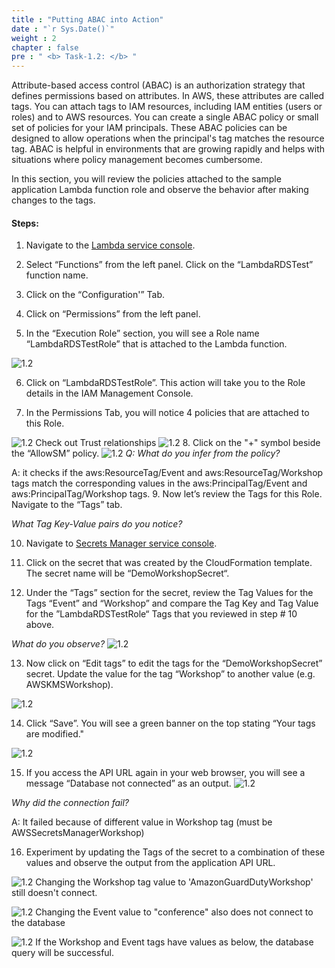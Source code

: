 ```yaml
---
title : "Putting ABAC into Action"
date : "`r Sys.Date()`"
weight : 2
chapter : false
pre : " <b> Task-1.2: </b> "
---
```

Attribute-based access control (ABAC) is an authorization strategy that defines permissions based on attributes. In AWS, these attributes are called tags. You can attach tags to IAM resources, including IAM entities (users or roles) and to AWS resources. You can create a single ABAC policy or small set of policies for your IAM principals. These ABAC policies can be designed to allow operations when the principal's tag matches the resource tag. ABAC is helpful in environments that are growing rapidly and helps with situations where policy management becomes cumbersome.

In this section, you will review the policies attached to the sample application Lambda function role and observe the behavior after making changes to the tags.

#### Steps:
1. Navigate to the [Lambda service console](https://console.aws.amazon.com/lambda).



2. Select “Functions” from the left panel. Click on the “LambdaRDSTest” function name.




3. Click on the “Configuration'” Tab.




4. Click on “Permissions” from the left panel.



5. In the “Execution Role” section, you will see a Role name “LambdaRDSTestRole” that is attached to the Lambda function.

![1.2](/images/m1/1.2/s5.png)

6. Click on “LambdaRDSTestRole”. This action will take you to the Role details in the IAM Management Console.




7. In the Permissions Tab, you will notice 4 policies that are attached to this Role.

![1.2](/images/m1/1.2/s7.png)
Check out Trust relationships
![1.2](/images/m1/1.2/s7b.png)
8. Click on the "+" symbol beside the “AllowSM” policy.
![1.2](/images/m1/1.2/s8.png)
*Q: What do you infer from the policy?*


A: it checks if the aws:ResourceTag/Event and aws:ResourceTag/Workshop tags match the corresponding values in the aws:PrincipalTag/Event and aws:PrincipalTag/Workshop tags.
9. Now let’s review the Tags for this Role. Navigate to the “Tags” tab.

*What Tag Key-Value pairs do you notice?*



10. Navigate to [Secrets Manager service console](https://console.aws.amazon.com/secretsmanager).



11. Click on the secret that was created by the CloudFormation template. The secret name will be “DemoWorkshopSecret“.


12. Under the “Tags” section for the secret, review the Tag Values for the Tags “Event” and “Workshop” and compare the Tag Key and Tag Value for the ”LambdaRDSTestRole“ Tags that you reviewed in step # 10 above.

*What do you observe?*
![1.2](/images/m1/1.2/s12.png)

13. Now click on “Edit tags” to edit the tags for the “DemoWorkshopSecret” secret. Update the value for the tag “Workshop” to another value (e.g. AWSKMSWorkshop).

![1.2](/images/m1/1.2/s13.png)


14. Click “Save”. You will see a green banner on the top stating “Your tags are modified."

![1.2](/images/m1/1.2/s14.png)


15. If you access the API URL again in your web browser, you will see a message “Database not connected” as an output.
![1.2](/images/m1/1.2/s15.png)

*Why did the connection fail?*

A: It failed because of different value in Workshop tag (must be AWSSecretsManagerWorkshop)

16. Experiment by updating the Tags of the secret to a combination of these values and observe the output from the application API URL.

![1.2](/images/m1/1.2/s16.png)
Changing the Workshop tag value to 'AmazonGuardDutyWorkshop' still doesn't connect.


![1.2](/images/m1/1.2/s16b.png)
Changing the Event value to "conference" also does not connect to the database

![1.2](/images/m1/1.2/s16d.png)
If the Workshop and Event tags have values ​​as below, the database query will be successful.